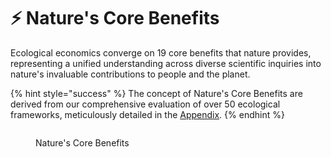 # ⚡ Nature's Core Benefits

Ecological economics converge on 19 core benefits that nature provides, representing a unified understanding across diverse scientific inquiries into nature's invaluable contributions to people and the planet.

{% hint style="success" %}
The concept of Nature's Core Benefits are derived from our comprehensive evaluation of over 50 ecological frameworks, meticulously detailed in the [Appendix](../appendix/ecosystem-services-classification/).
{% endhint %}

<figure><img src="../.gitbook/assets/natures core benefits2.png" alt=""><figcaption><p>Nature's Core Benefits</p></figcaption></figure>
